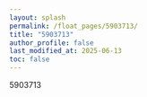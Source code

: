 ```yaml
---
layout: splash
permalink: /float_pages/5903713/
title: "5903713"
author_profile: false
last_modified_at: 2025-06-13
toc: false
---
```

 
5903713
